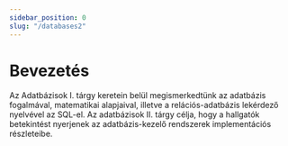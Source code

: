 ```yaml
---
sidebar_position: 0
slug: "/databases2"
---
```


# Bevezetés

Az Adatbázisok I. tárgy keretein belül megismerkedtünk az adatbázis fogalmával, matematikai alapjaival, illetve a 
relációs-adatbázis lekérdező nyelvével az SQL-el. Az adatbázisok II. tárgy célja, hogy a hallgatók betekintést nyerjenek
az adatbázis-kezelő rendszerek implementációs részleteibe.

